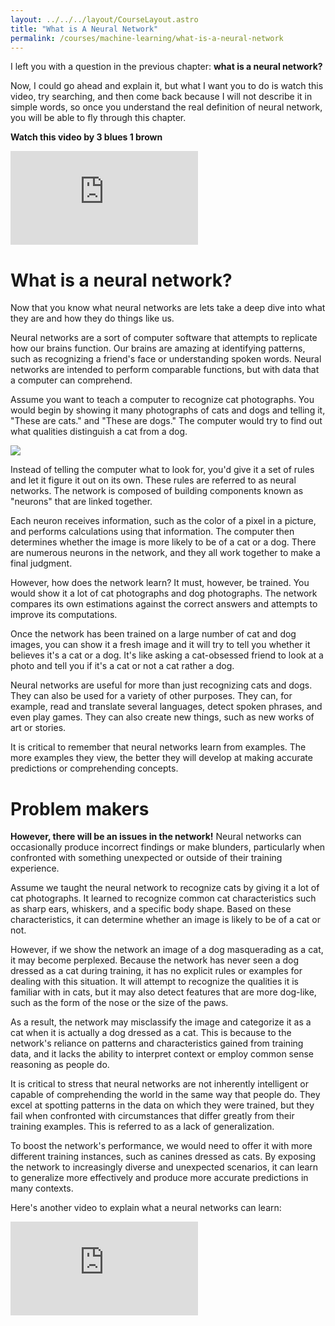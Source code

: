 ```yaml
---
layout: ../../../layout/CourseLayout.astro
title: "What is A Neural Network"
permalink: /courses/machine-learning/what-is-a-neural-network
---
```


I left you with a question in the previous chapter: **what is a neural network?**

Now, I could go ahead and explain it, but what I want you to do is watch this video, try searching, and then come back because I will not describe it in simple words, so once you understand the real definition of neural network, you will be able to fly through this chapter.

**Watch this video by 3 blues 1 brown**

<div class="aspect-w-16 aspect-h-9">
    <iframe src="https://www.youtube.com/embed/aircAruvnKk" frameborder="0" allowfullscreen
    allow="accelerometer; autoplay; clipboard-write; encrypted-media; gyroscope; picture-in-picture">
    </iframe>
</div>

# What is a neural network?

Now that you know what neural networks are lets take a deep dive into what they are and how they do things like us.

Neural networks are a sort of computer software that attempts to replicate how our brains function. Our brains are amazing at identifying patterns, such as recognizing a friend's face or understanding spoken words. Neural networks are intended to perform comparable functions, but with data that a computer can comprehend.

Assume you want to teach a computer to recognize cat photographs. You would begin by showing it many photographs of cats and dogs and telling it, "These are cats." and "These are dogs." The computer would try to find out what qualities distinguish a cat from a dog.

<img src="/images/courses/ml/cats-and-dogs.svg" loading="lazy">

Instead of telling the computer what to look for, you'd give it a set of rules and let it figure it out on its own. These rules are referred to as neural networks. The network is composed of building components known as "neurons" that are linked together.

Each neuron receives information, such as the color of a pixel in a picture, and performs calculations using that information. The computer then determines whether the image is more likely to be of a cat or a dog. There are numerous neurons in the network, and they all work together to make a final judgment.

However, how does the network learn? It must, however, be trained. You would show it a lot of cat photographs and dog photographs. The network compares its own estimations against the correct answers and attempts to improve its computations.

Once the network has been trained on a large number of cat and dog images, you can show it a fresh image and it will try to tell you whether it believes it's a cat or a dog. It's like asking a cat-obsessed friend to look at a photo and tell you if it's a cat or not a cat rather a dog.

Neural networks are useful for more than just recognizing cats and dogs. They can also be used for a variety of other purposes. They can, for example, read and translate several languages, detect spoken phrases, and even play games. They can also create new things, such as new works of art or stories.

It is critical to remember that neural networks learn from examples. The more examples they view, the better they will develop at making accurate predictions or comprehending concepts.

# Problem makers

**However, there will be an issues in the network!** Neural networks can occasionally produce incorrect findings or make blunders, particularly when confronted with something unexpected or outside of their training experience.

Assume we taught the neural network to recognize cats by giving it a lot of cat photographs. It learned to recognize common cat characteristics such as sharp ears, whiskers, and a specific body shape. Based on these characteristics, it can determine whether an image is likely to be of a cat or not.

However, if we show the network an image of a dog masquerading as a cat, it may become perplexed. Because the network has never seen a dog dressed as a cat during training, it has no explicit rules or examples for dealing with this situation. It will attempt to recognize the qualities it is familiar with in cats, but it may also detect features that are more dog-like, such as the form of the nose or the size of the paws.

As a result, the network may misclassify the image and categorize it as a cat when it is actually a dog dressed as a cat. This is because to the network's reliance on patterns and characteristics gained from training data, and it lacks the ability to interpret context or employ common sense reasoning as people do.

It is critical to stress that neural networks are not inherently intelligent or capable of comprehending the world in the same way that people do. They excel at spotting patterns in the data on which they were trained, but they fail when confronted with circumstances that differ greatly from their training examples. This is referred to as a lack of generalization.

To boost the network's performance, we would need to offer it with more different training instances, such as canines dressed as cats. By exposing the network to increasingly diverse and unexpected scenarios, it can learn to generalize more effectively and produce more accurate predictions in many contexts.

Here's another video to explain what a neural networks can learn:

<div class="aspect-w-16 aspect-h-9">
    <iframe loading="lazy"
    src="https://www.youtube.com/embed/0QczhVg5HaI" frameborder="0" allowfullscreen
    allow="accelerometer; autoplay; clipboard-write; encrypted-media; gyroscope; picture-in-picture">
    </iframe>
</div>
